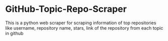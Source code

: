 # GitHub-Topic-Repo-Scraper
This is a python web scraper for scraping information of top repositories like username, repository name, stars, link of the repository from each topic in github
